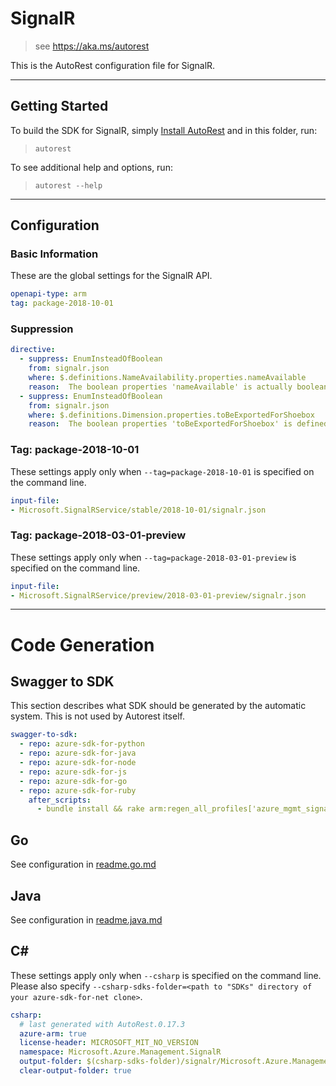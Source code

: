 # SignalR

> see https://aka.ms/autorest

This is the AutoRest configuration file for SignalR.



---
## Getting Started
To build the SDK for SignalR, simply [Install AutoRest](https://aka.ms/autorest/install) and in this folder, run:

> `autorest`

To see additional help and options, run:

> `autorest --help`
---

## Configuration



### Basic Information
These are the global settings for the SignalR API.

``` yaml
openapi-type: arm
tag: package-2018-10-01
```

### Suppression

``` yaml
directive:
  - suppress: EnumInsteadOfBoolean
    from: signalr.json
    where: $.definitions.NameAvailability.properties.nameAvailable
    reason:  The boolean properties 'nameAvailable' is actually boolean value defined by Azure API spec
  - suppress: EnumInsteadOfBoolean
    from: signalr.json
    where: $.definitions.Dimension.properties.toBeExportedForShoebox
    reason:  The boolean properties 'toBeExportedForShoebox' is defined by Geneva metrics
```

### Tag: package-2018-10-01

These settings apply only when `--tag=package-2018-10-01` is specified on the command line.

``` yaml $(tag) == 'package-2018-10-01'
input-file:
- Microsoft.SignalRService/stable/2018-10-01/signalr.json
```

### Tag: package-2018-03-01-preview

These settings apply only when `--tag=package-2018-03-01-preview` is specified on the command line.

``` yaml $(tag) == 'package-2018-03-01-preview'
input-file:
- Microsoft.SignalRService/preview/2018-03-01-preview/signalr.json
```

---
# Code Generation


## Swagger to SDK

This section describes what SDK should be generated by the automatic system.
This is not used by Autorest itself.

``` yaml $(swagger-to-sdk)
swagger-to-sdk:
  - repo: azure-sdk-for-python
  - repo: azure-sdk-for-java
  - repo: azure-sdk-for-node
  - repo: azure-sdk-for-js
  - repo: azure-sdk-for-go
  - repo: azure-sdk-for-ruby
    after_scripts:
      - bundle install && rake arm:regen_all_profiles['azure_mgmt_signalr']
```


## Go

See configuration in [readme.go.md](./readme.go.md)

## Java

See configuration in [readme.java.md](./readme.java.md)

## C#

These settings apply only when `--csharp` is specified on the command line.
Please also specify `--csharp-sdks-folder=<path to "SDKs" directory of your azure-sdk-for-net clone>`.

``` yaml $(csharp)
csharp:
  # last generated with AutoRest.0.17.3
  azure-arm: true
  license-header: MICROSOFT_MIT_NO_VERSION
  namespace: Microsoft.Azure.Management.SignalR
  output-folder: $(csharp-sdks-folder)/signalr/Microsoft.Azure.Management.SignalR/src/Generated
  clear-output-folder: true
```
